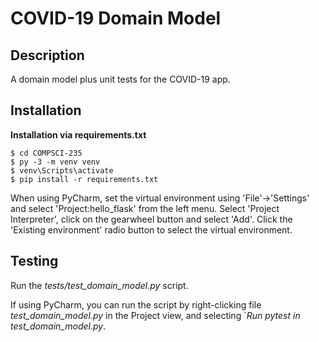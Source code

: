 # COVID-19 Domain Model

## Description

A domain model plus unit tests for the COVID-19 app.

## Installation

**Installation via requirements.txt**

```shell
$ cd COMPSCI-235
$ py -3 -m venv venv
$ venv\Scripts\activate
$ pip install -r requirements.txt
```

When using PyCharm, set the virtual environment using 'File'->'Settings' and select 'Project:hello_flask' from the left menu. Select 'Project Interpreter', click on the gearwheel button and select 'Add'. Click the 'Existing environment' radio button to select the virtual environment. 

## Testing

Run the *tests/test_domain_model.py* script. 

If using PyCharm, you can run the script by right-clicking file *test_domain_model.py* in the Project view, and selecting `*Run pytest in test_domain_model.py*.

 
